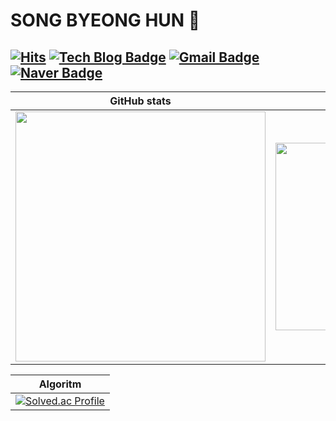 # SONG BYEONG HUN 👋

[![Hits](https://hits.seeyoufarm.com/api/count/incr/badge.svg?url=https%3A%2F%2Fgithub.com%2Fthdqudgns&count_bg=%2379C83D&title_bg=%23555555&icon=&icon_color=%23E7E7E7&title=hits&edge_flat=false)](https://hits.seeyoufarm.com)
[![Tech Blog Badge](http://img.shields.io/badge/-Tech%20blog-black?style=flat-square&logo=github&link=https://thdqudgns.tistory.com/)](https://thdqudgns.tistory.com/)
[![Gmail Badge](https://img.shields.io/badge/Gmail-d14836?style=flat-square&logo=Gmail&logoColor=white&link=mailto:thdqudgns9612@gmail.com)](mailto:thdqudgns9612@gmail.com)
[![Naver Badge](https://img.shields.io/badge/Naver-03C75A?style=flat-square&logo=Naver&logoColor=white&link=mailto:thdqudgns96@naver.com)](mailto:thdqudgns96@naver.com)
---

|GitHub stats|Top Langs|
|:--:|:--:|
|<img src="https://github-readme-stats.vercel.app/api?username=thdqudgns&show_icons=true&theme=onedark" width="400px">|<img src="https://github-readme-stats.vercel.app/api/top-langs/?username=thdqudgns&layout=compact&theme=onedark" width="300px">|

|Algoritm|
|:--:|
|[![Solved.ac Profile](http://mazassumnida.wtf/api/v2/generate_badge?boj=thdqudgns)](https://solved.ac/thdqudgns)|

<!--
**thdqudgns/thdqudgns** is a ✨ _special_ ✨ repository because its `README.md` (this file) appears on your GitHub profile.

Here are some ideas to get you started:

- 🔭 I’m currently working on ...
- 🌱 I’m currently learning ...
- 👯 I’m looking to collaborate on ...
- 🤔 I’m looking for help with ...
- 💬 Ask me about ...
- 📫 How to reach me: ...
- 😄 Pronouns: ...
- ⚡ Fun fact: ...
-->
